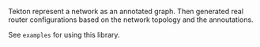 Tekton represent a network as an annotated graph. Then generated real router configurations based on the network topology and the annoutations.

See `examples` for using this library.
